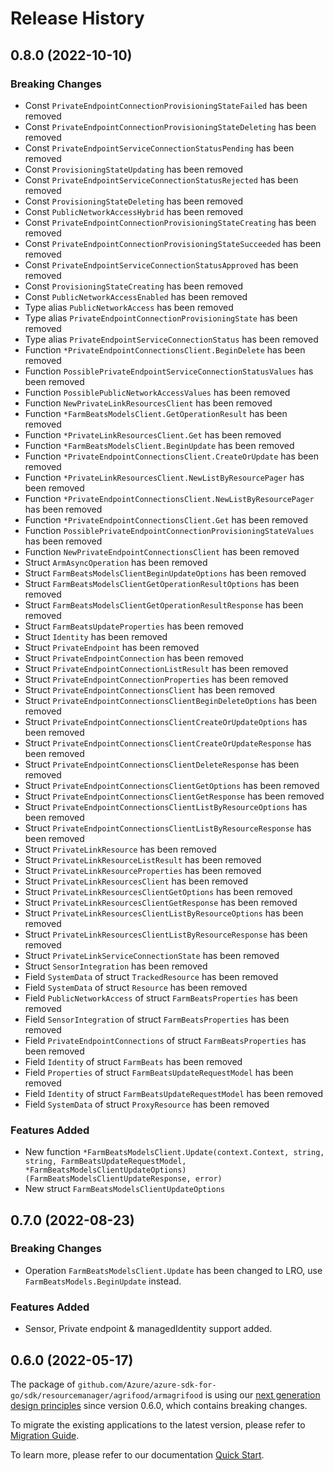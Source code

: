 # Release History

## 0.8.0 (2022-10-10)
### Breaking Changes

- Const `PrivateEndpointConnectionProvisioningStateFailed` has been removed
- Const `PrivateEndpointConnectionProvisioningStateDeleting` has been removed
- Const `PrivateEndpointServiceConnectionStatusPending` has been removed
- Const `ProvisioningStateUpdating` has been removed
- Const `PrivateEndpointServiceConnectionStatusRejected` has been removed
- Const `ProvisioningStateDeleting` has been removed
- Const `PublicNetworkAccessHybrid` has been removed
- Const `PrivateEndpointConnectionProvisioningStateCreating` has been removed
- Const `PrivateEndpointConnectionProvisioningStateSucceeded` has been removed
- Const `PrivateEndpointServiceConnectionStatusApproved` has been removed
- Const `ProvisioningStateCreating` has been removed
- Const `PublicNetworkAccessEnabled` has been removed
- Type alias `PublicNetworkAccess` has been removed
- Type alias `PrivateEndpointConnectionProvisioningState` has been removed
- Type alias `PrivateEndpointServiceConnectionStatus` has been removed
- Function `*PrivateEndpointConnectionsClient.BeginDelete` has been removed
- Function `PossiblePrivateEndpointServiceConnectionStatusValues` has been removed
- Function `PossiblePublicNetworkAccessValues` has been removed
- Function `NewPrivateLinkResourcesClient` has been removed
- Function `*FarmBeatsModelsClient.GetOperationResult` has been removed
- Function `*PrivateLinkResourcesClient.Get` has been removed
- Function `*FarmBeatsModelsClient.BeginUpdate` has been removed
- Function `*PrivateEndpointConnectionsClient.CreateOrUpdate` has been removed
- Function `*PrivateLinkResourcesClient.NewListByResourcePager` has been removed
- Function `*PrivateEndpointConnectionsClient.NewListByResourcePager` has been removed
- Function `*PrivateEndpointConnectionsClient.Get` has been removed
- Function `PossiblePrivateEndpointConnectionProvisioningStateValues` has been removed
- Function `NewPrivateEndpointConnectionsClient` has been removed
- Struct `ArmAsyncOperation` has been removed
- Struct `FarmBeatsModelsClientBeginUpdateOptions` has been removed
- Struct `FarmBeatsModelsClientGetOperationResultOptions` has been removed
- Struct `FarmBeatsModelsClientGetOperationResultResponse` has been removed
- Struct `FarmBeatsUpdateProperties` has been removed
- Struct `Identity` has been removed
- Struct `PrivateEndpoint` has been removed
- Struct `PrivateEndpointConnection` has been removed
- Struct `PrivateEndpointConnectionListResult` has been removed
- Struct `PrivateEndpointConnectionProperties` has been removed
- Struct `PrivateEndpointConnectionsClient` has been removed
- Struct `PrivateEndpointConnectionsClientBeginDeleteOptions` has been removed
- Struct `PrivateEndpointConnectionsClientCreateOrUpdateOptions` has been removed
- Struct `PrivateEndpointConnectionsClientCreateOrUpdateResponse` has been removed
- Struct `PrivateEndpointConnectionsClientDeleteResponse` has been removed
- Struct `PrivateEndpointConnectionsClientGetOptions` has been removed
- Struct `PrivateEndpointConnectionsClientGetResponse` has been removed
- Struct `PrivateEndpointConnectionsClientListByResourceOptions` has been removed
- Struct `PrivateEndpointConnectionsClientListByResourceResponse` has been removed
- Struct `PrivateLinkResource` has been removed
- Struct `PrivateLinkResourceListResult` has been removed
- Struct `PrivateLinkResourceProperties` has been removed
- Struct `PrivateLinkResourcesClient` has been removed
- Struct `PrivateLinkResourcesClientGetOptions` has been removed
- Struct `PrivateLinkResourcesClientGetResponse` has been removed
- Struct `PrivateLinkResourcesClientListByResourceOptions` has been removed
- Struct `PrivateLinkResourcesClientListByResourceResponse` has been removed
- Struct `PrivateLinkServiceConnectionState` has been removed
- Struct `SensorIntegration` has been removed
- Field `SystemData` of struct `TrackedResource` has been removed
- Field `SystemData` of struct `Resource` has been removed
- Field `PublicNetworkAccess` of struct `FarmBeatsProperties` has been removed
- Field `SensorIntegration` of struct `FarmBeatsProperties` has been removed
- Field `PrivateEndpointConnections` of struct `FarmBeatsProperties` has been removed
- Field `Identity` of struct `FarmBeats` has been removed
- Field `Properties` of struct `FarmBeatsUpdateRequestModel` has been removed
- Field `Identity` of struct `FarmBeatsUpdateRequestModel` has been removed
- Field `SystemData` of struct `ProxyResource` has been removed

### Features Added

- New function `*FarmBeatsModelsClient.Update(context.Context, string, string, FarmBeatsUpdateRequestModel, *FarmBeatsModelsClientUpdateOptions) (FarmBeatsModelsClientUpdateResponse, error)`
- New struct `FarmBeatsModelsClientUpdateOptions`


## 0.7.0 (2022-08-23)
### Breaking Changes

- Operation `FarmBeatsModelsClient.Update` has been changed to LRO, use `FarmBeatsModels.BeginUpdate` instead.

### Features Added

- Sensor, Private endpoint & managedIdentity support added.

## 0.6.0 (2022-05-17)

The package of `github.com/Azure/azure-sdk-for-go/sdk/resourcemanager/agrifood/armagrifood` is using our [next generation design principles](https://azure.github.io/azure-sdk/general_introduction.html) since version 0.6.0, which contains breaking changes.

To migrate the existing applications to the latest version, please refer to [Migration Guide](https://aka.ms/azsdk/go/mgmt/migration).

To learn more, please refer to our documentation [Quick Start](https://aka.ms/azsdk/go/mgmt).
